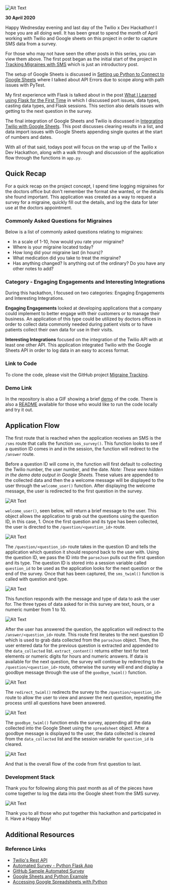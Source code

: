![Alt Text](https://dev-to-uploads.s3.amazonaws.com/i/9vf51in1ytzmvfg5vhm8.png)

**30 April 2020**

Happy Wednesday evening and last day of the Twilio x Dev Hackathon! I hope you are all doing well. It has been great to spend the month of April working with Twilio and Google sheets on this project in order to capture SMS data from a survey.

For those who may not have seen the other posts in this series, you can view them above. The first post began as the initial start of the project in [Tracking Migraines with SMS](https://dev.to/rosejcday/tracking-migraines-with-sms-4hhl) which is just an introductory post.

The setup of Google Sheets is discussed in [Setting up Python to Connect to Google Sheets](https://dev.to/rosejcday/setting-up-python-to-connect-to-google-sheets-2ak7) where I talked about API Errors due to scope along with path issues with PyTest.

My first experience with Flask is talked about in the post [What I Learned using Flask for the First Time](https://dev.to/rosejcday/setting-up-twilio-with-flask-and-testing-surveys-3e9k) in which I discussed port issues, data types, casting data types, and Flask sessions. This section also details issues with getting to the next question in the survey.

The final integration of Google Sheets and Twilio is discussed in [Integrating Twilio with Google Sheets](https://dev.to/rosejcday/integrating-twilio-with-google-sheets-7p6). This post discusses clearing results in a list, and data import issues with Google Sheets appending single quotes at the start of numbers and dates.

With all of that said, todays post will focus on the wrap up of the Twilio x Dev Hackathon, along with a walk through and discussion of the application flow through the functions in `app.py`.

## Quick Recap

For a quick recap on the project concept, I spend time logging migraines for the doctors office but don't remember the format she wanted, or the details she found important. This application was created as a way to request a survey for a migraine, quickly fill out the details, and log the data for later use at the doctors appointment.

### Commonly Asked Questions for Migraines

Below is a list of commonly asked questions relating to migraines:

- In a scale of 1-10, how would you rate your migraine?
- Where is your migraine located today?
- How long did your migraine last (in hours)?
- What medication did you take to treat the migraine?
- Has anything changed? Is anything out of the ordinary? Do you have any other notes to add?

### Category - Engaging Engagements and Interesting Integrations

During this hackathon, I focused on two categories: Engaging Engagements and Interesting Integrations.

**Engaging Engagements** looked at developing applications that a company could implement to better engage with their customers or to manage their business. An application of this type could be utilized by doctors offices in order to collect data commonly needed during patient visits or to have patients collect their own data for use in their visits.

**Interesting Integrations** focused on the integration of the Twilio API with at least one other API. This application integrated Twilio with the Google Sheets API in order to log data in an easy to access format.

### Link to Code

To clone the code, please visit the GitHub project [Migraine Tracking](https://github.com/rosejcday/migraine_tracking).

### Demo Link

In the repository is also a GIF showing a brief [demo](https://github.com/rosejcday/migraine_tracking/blob/master/static/demo_2.gif) of the code. There is also a [README](https://github.com/rosejcday/migraine_tracking/blob/master/README.md) available for those who would like to run the code locally and try it out.

## Application Flow

The first route that is reached when the application receives an SMS is the `/sms` route that calls the function `sms_survey()`. This function looks to see if a question ID comes in and in the session, the function will redirect to the `/answer` route.

Before a question ID will come in, the function will first default to collecting the Twilio number, the user number, and the date. *Note: These were hidden in the demo data output in Google Sheets.* These values are appended to the collected data and then the a welcome message will be displayed to the user through the `welcome_user()` function. After displaying the welcome message, the user is redirected to the first question in the survey.

![Alt Text](https://dev-to-uploads.s3.amazonaws.com/i/6nqu4h4c72sy73tncobp.png)

`welcome_user()`, seen below, will return a brief message to the user. This object allows the application to grab out the questions using the question ID, in this case, 1. Once the first question and its type has been collected, the user is directed to the `/question/<question_id>` route.

![Alt Text](https://dev-to-uploads.s3.amazonaws.com/i/us993ai9jbrbnfeeb4bg.png)

The `/question/<question_id>` route takes in the question ID and tells the application which question it should respond back to the user with. Using the question ID, we pass the ID into the `parseJson` pulls out the first question and its type. The question ID is stored into a session variable called `question_id` to be used as the application looks for the next question or the end of the survey. Once that has been captured, the `sms_twiml()` function is called with question and type.

![Alt Text](https://dev-to-uploads.s3.amazonaws.com/i/09nffwgotulg34iu3ggs.png)

This function responds with the message and type of data to ask the user for. The three types of data asked for in this survey are text, hours, or a numeric number from 1 to 10.

![Alt Text](https://dev-to-uploads.s3.amazonaws.com/i/jz5d0cbub4iqhcs9n3cv.png)

After the user has answered the question, the application will redirect to the `/answer/<question_id>` route. This route first iterates to the next question ID which is used to grab data collected from the `parseJson` object. Then, the user entered data for the previous question is extracted and appended to the `data_collected` list. `extract_content()` returns either text for text elements or numeric digits for hours and numeric answers. If data is available for the next question, the survey will continue by redirecting to the `/question/<question_id>` route, otherwise the survey will end and display a goodbye message through the use of the `goodbye_twiml()` function.

![Alt Text](https://dev-to-uploads.s3.amazonaws.com/i/ptrsf7tz5j7veq3qivsq.png)

The `redirect_twiml()` redirects the survey to the `/question/<question_id>` route to allow the user to view and answer the next question, repeating the process until all questions have been answered.

![Alt Text](https://dev-to-uploads.s3.amazonaws.com/i/9oosea7pasl3ql8cw5gd.png)

The `goodbye_twiml()` function ends the survey, appending all the data collected into the Google Sheet using the `spreadsheet` object. After a goodbye message is displayed to the user, the data collected is cleared from the `data_collected` list and the session variable for `question_id` is cleared.

![Alt Text](https://dev-to-uploads.s3.amazonaws.com/i/4iuhbfg80grifducgb4v.png)

And that is the overall flow of the code from first question to last.

### Development Stack

Thank you for following along this past month as all of the pieces have come together to log the data into the Google sheet from the SMS survey.

![Alt Text](https://dev-to-uploads.s3.amazonaws.com/i/la7zchv71vf9rdwe5em7.png)

Thank you to all those who put together this hackathon and participated in it. Have a Happy May!

## Additional Resources

### Reference Links
- [Twilio's Rest API](https://www.twilio.com/docs/usage/api)
- [Automated Survey - Python Flask App](https://www.twilio.com/docs/voice/tutorials/automated-survey-python-flask)
- [GitHub Sample Automated Survey](https://github.com/TwilioDevEd/automated-survey-flask)
- [Google Sheets and Python Example](https://www.youtube.com/watch?v=vISRn5qFrkM&list=PLqrz4nXepkz60FNw4ORm1iLTn_R5o9fBb)
- [Accessing Google Spreadsheets with Python](https://towardsdatascience.com/accessing-google-spreadsheet-data-using-python-90a5bc214fd2)
